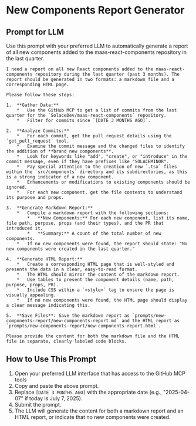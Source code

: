 # New Components Report Generator

## Prompt for LLM

Use this prompt with your preferred LLM to automatically generate a report of all new components added to the maas-react-components repository in the last quarter.

```
I need a report on all new React components added to the maas-react-components repository during the last quarter (past 3 months). The report should be generated in two formats: a markdown file and a corresponding HTML page.

Please follow these steps:

1.  **Gather Data:**
    *   Use the GitHub MCP to get a list of commits from the last quarter for the `SolaceDev/maas-react-components` repository.
    *   Filter for commits since `[DATE 3 MONTHS AGO]`.

2.  **Analyze Commits:**
    *   For each commit, get the pull request details using the `get_pull_request` tool.
    *   Examine the commit message and the changed files to identify the addition of **brand new components**.
    *   Look for keywords like "add", "create", or "introduce" in the commit message, even if they have prefixes like "SOLACEMINOR".
    *   Pay special attention to the creation of new `.tsx` files within the `src/components` directory and its subdirectories, as this is a strong indicator of a new component.
    *   Enhancements or modifications to existing components should be ignored.
    *   For each new component, get the file contents to understand its purpose and props.

3.  **Generate Markdown Report:**
    *   Compile a markdown report with the following sections:
        *   **New Components:** For each new component, list its name, file path, purpose, props (and their types), and the PR that introduced it.
        *   **Summary:** A count of the total number of new components.
    *   If no new components were found, the report should state: "No new components were created in the last quarter."

4.  **Generate HTML Report:**
    *   Create a corresponding HTML page that is well-styled and presents the data in a clear, easy-to-read format.
    *   The HTML should mirror the content of the markdown report.
    *   Use tables to present the component details (name, path, purpose, props, PR).
    *   Include CSS within a `<style>` tag to ensure the page is visually appealing.
    *   If no new components were found, the HTML page should display a clear message indicating this.

5.  **Save Files**: Save the markdown report as `prompts/new-components-report/new-components-report.md` and the HTML report as `prompts/new-components-report/new-components-report.html`.

Please provide the content for both the markdown file and the HTML file in separate, clearly labeled code blocks.
```

## How to Use This Prompt

1. Open your preferred LLM interface that has access to the GitHub MCP tools
2. Copy and paste the above prompt.
3. Replace `[DATE 3 MONTHS AGO]` with the appropriate date (e.g., "2025-04-07" if today is July 7, 2025).
4. Submit the prompt.
5. The LLM will generate the content for both a markdown report and an HTML report, or indicate that no new components were created.
